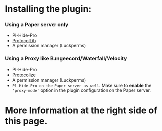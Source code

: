 

# Installing the plugin:

### Using a Paper server only
* Pl-Hide-Pro
* [ProtocolLib](https://ci.dmulloy2.net/job/ProtocolLib/lastBuild/)
* A permission manager (Luckperms)

### Using a Proxy like Bungeecord/Waterfall/Velocity
* Pl-Hide-Pro
* [Protocolize](https://www.spigotmc.org/resources/63778/) 
* A permission manager (Luckperms)
* `Pl-Hide-Pro on the Paper server as well`. Make sure to **enable** the `'proxy-mode'` option in the plugin configuration on the Paper server.

# More Information at the right side of this page.
